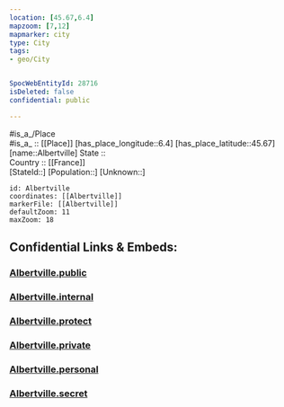 ```yaml
---
location: [45.67,6.4] 
mapzoom: [7,12] 
mapmarker: city 
type: City
tags:
- geo/City


SpocWebEntityId: 28716
isDeleted: false
confidential: public

---
```

#is_a_/Place  
#is_a_ :: [[Place]] 
[has_place_longitude::6.4] 
[has_place_latitude::45.67] 
[name::Albertville] 
State ::  
Country :: [[France]]  
[StateId::] 
[Population::] 
[Unknown::] 


```leaflet
id: Albertville
coordinates: [[Albertville]] 
markerFile: [[Albertville]] 
defaultZoom: 11 
maxZoom: 18
```


## Confidential Links & Embeds: 

### [Albertville.public](/_public/\Earth\Continent\Europe\Europe~West\France\regions~France\Auvergne-Rhône-Alpes\departments~Auvergne-Rhône-Alpes\Savoie\communes~Savoie\Albertville\cities~AlbertvilleAlbertville.public.md) 

### [Albertville.internal](/_internal/\Earth\Continent\Europe\Europe~West\France\regions~France\Auvergne-Rhône-Alpes\departments~Auvergne-Rhône-Alpes\Savoie\communes~Savoie\Albertville\cities~AlbertvilleAlbertville.internal.md) 

### [Albertville.protect](/_protect/\Earth\Continent\Europe\Europe~West\France\regions~France\Auvergne-Rhône-Alpes\departments~Auvergne-Rhône-Alpes\Savoie\communes~Savoie\Albertville\cities~AlbertvilleAlbertville.protect.md) 

### [Albertville.private](/_private/\Earth\Continent\Europe\Europe~West\France\regions~France\Auvergne-Rhône-Alpes\departments~Auvergne-Rhône-Alpes\Savoie\communes~Savoie\Albertville\cities~AlbertvilleAlbertville.private.md) 

### [Albertville.personal](/_personal/\Earth\Continent\Europe\Europe~West\France\regions~France\Auvergne-Rhône-Alpes\departments~Auvergne-Rhône-Alpes\Savoie\communes~Savoie\Albertville\cities~AlbertvilleAlbertville.personal.md) 

### [Albertville.secret](/_secret/\Earth\Continent\Europe\Europe~West\France\regions~France\Auvergne-Rhône-Alpes\departments~Auvergne-Rhône-Alpes\Savoie\communes~Savoie\Albertville\cities~AlbertvilleAlbertville.secret.md)

